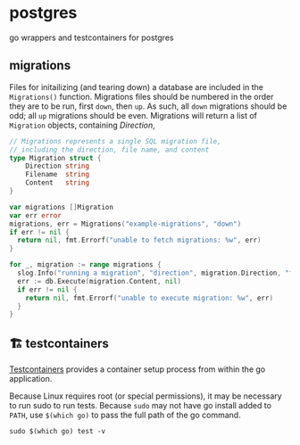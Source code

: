 # postgres
go wrappers and testcontainers for postgres

## migrations
Files for initailizing (and tearing down) a database are included in the `Migrations()` function. Migrations files should be numbered in the order they are to be run, first `down`, then `up`. As such, all `down` migrations should be odd; all `up` migrations should be even. Migrations will return a list of `Migration` objects, containing _Direction_, 

```go
// Migrations represents a single SQL migration file,
// including the direction, file name, and content
type Migration struct {
	Direction string
	Filename  string
	Content   string
}

var migrations []Migration
var err error
migrations, err = Migrations("example-migrations", "down")
if err != nil {
  return nil, fmt.Errorf("unable to fetch migrations: %w", err)
}

for _, migration := range migrations {
  slog.Info("running a migration", "direction", migration.Direction, "filename", migration.Filename)
  err := db.Execute(migration.Content, nil)
  if err != nil {
    return nil, fmt.Errorf("unable to execute migration: %w", err) 
  }
}
```

## 🏗️ testcontainers
[Testcontainers](https://testcontainers.com/guides/getting-started-with-testcontainers-for-go/) provides a container setup process from within the go application.

Because Linux requires root (or special permissions), it may be necessary to run sudo to run tests. Because `sudo` may not have go install added to `PATH`, use `$(which go)` to pass the full path of the go command.
```shell
sudo $(which go) test -v
```
